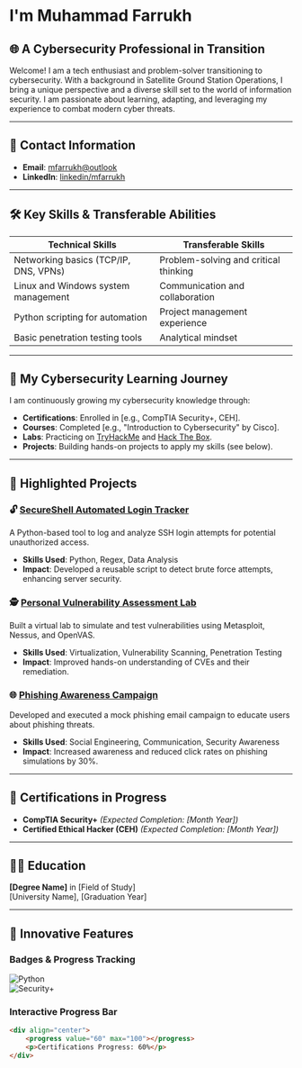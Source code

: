 # I'm Muhammad Farrukh
## 🌐 A Cybersecurity Professional in Transition

Welcome! I am a tech enthusiast and problem-solver transitioning to cybersecurity. With a background in Satellite Ground Station Operations, I bring a unique perspective and a diverse skill set to the world of information security. I am passionate about learning, adapting, and leveraging my experience to combat modern cyber threats.

---

## 📇 **Contact Information**
- **Email**: [mfarrukh@outlook](mailto:smfarrukh1@hotmail.com)
- **LinkedIn**: [linkedin/mfarrukh](www.linkedin.com/in/muhammadfarrukh90)

---

## 🛠️ **Key Skills & Transferable Abilities**
| **Technical Skills**                  | **Transferable Skills**              |
|---------------------------------------|--------------------------------------|
| Networking basics (TCP/IP, DNS, VPNs) | Problem-solving and critical thinking|
| Linux and Windows system management   | Communication and collaboration      |
| Python scripting for automation       | Project management experience        |
| Basic penetration testing tools       | Analytical mindset                  |

---

## 🌱 **My Cybersecurity Learning Journey**
I am continuously growing my cybersecurity knowledge through:  
- **Certifications**: Enrolled in [e.g., CompTIA Security+, CEH].  
- **Courses**: Completed [e.g., "Introduction to Cybersecurity" by Cisco].  
- **Labs**: Practicing on [TryHackMe](https://tryhackme.com) and [Hack The Box](https://www.hackthebox.com).  
- **Projects**: Building hands-on projects to apply my skills (see below).

---

## 📁 **Highlighted Projects**
### 🔓 [SecureShell Automated Login Tracker](https://github.com/yourusername/ssh-tracker)
A Python-based tool to log and analyze SSH login attempts for potential unauthorized access.
- **Skills Used**: Python, Regex, Data Analysis
- **Impact**: Developed a reusable script to detect brute force attempts, enhancing server security.

### 🕵️ [Personal Vulnerability Assessment Lab](https://github.com/yourusername/vuln-lab)
Built a virtual lab to simulate and test vulnerabilities using Metasploit, Nessus, and OpenVAS.
- **Skills Used**: Virtualization, Vulnerability Scanning, Penetration Testing
- **Impact**: Improved hands-on understanding of CVEs and their remediation.

### 🌐 [Phishing Awareness Campaign](https://github.com/yourusername/phishing-awareness)
Developed and executed a mock phishing email campaign to educate users about phishing threats.
- **Skills Used**: Social Engineering, Communication, Security Awareness
- **Impact**: Increased awareness and reduced click rates on phishing simulations by 30%.

---

## 📜 **Certifications in Progress**
- **CompTIA Security+** _(Expected Completion: [Month Year])_  
- **Certified Ethical Hacker (CEH)** _(Expected Completion: [Month Year])_

---

## 🧑‍🏫 **Education**
**[Degree Name]** in [Field of Study]  
[University Name], [Graduation Year]  

---

## 🌟 **Innovative Features**
### Badges & Progress Tracking  
![Python](https://img.shields.io/badge/Python-Intermediate-blue)  
![Security+](https://img.shields.io/badge/Security+-In--Progress-yellow)

### Interactive Progress Bar  
```html
<div align="center">
    <progress value="60" max="100"></progress>
    <p>Certifications Progress: 60%</p>
</div>
